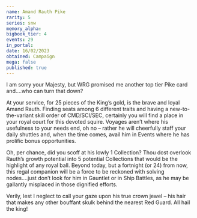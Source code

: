 ```yaml
---
name: Amand Rauth Pike
rarity: 5
series: snw
memory_alpha:
bigbook_tier: 4
events: 29
in_portal:
date: 16/02/2023
obtained: Campaign
mega: false
published: true
---
```


I am sorry your Majesty, but WRG promised me another top tier Pike card and....who can turn that down?

At your service, for 25 pieces of the King’s gold, is the brave and loyal Amand Rauth.  Finding seats among 6 different traits and having a new-to-the-variant skill order of CMD/SCI/SEC, certainly you will find a place in your royal court for this devoted squire.  Voyages aren’t where his usefulness to your needs end, oh no – rather he will cheerfully staff your daily shuttles and, when the time comes, avail him in Events where he has prolific bonus opportunities.

Oh, per chance, did you scoff at his lowly 1 Collection? Thou dost overlook Rauth’s growth potential into 5 potential Collections that would be the highlight of any royal ball.  Beyond today, but a fortnight (or 24) from now, this regal companion will be a force to be reckoned with solving nodes....just don’t look for him in Gauntlet or in Ship Battles, as he may be gallantly misplaced in those dignified efforts.

Verily, lest I neglect to call your gaze upon his true crown jewel – his hair that makes any other bouffant skulk behind the nearest Red Guard.
All hail the king!

